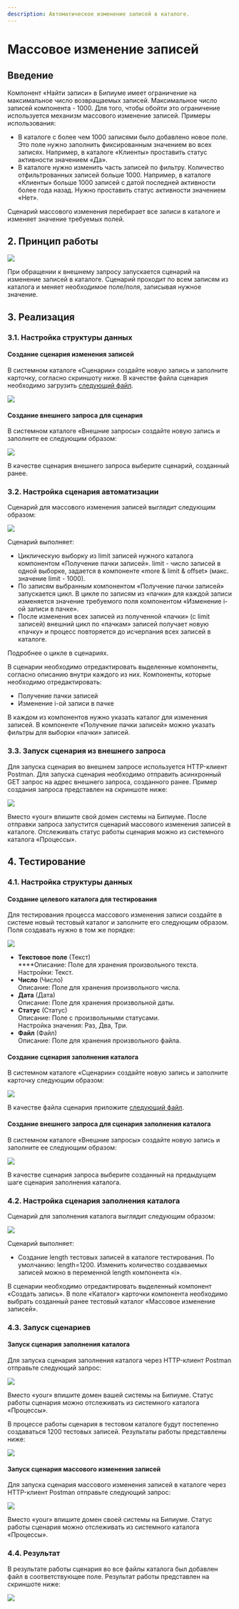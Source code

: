 ```yaml
---
description: Автоматическое изменение записей в каталоге.
---
```


# Массовое изменение записей

## **Введение**

Компонент «Найти записи» в Бипиуме имеет ограничение на максимальное число возвращаемых записей. Максимальное число записей компонента - 1000. Для того, чтобы обойти это ограничение используется механизм массового изменение записей. Примеры использования:&#x20;

* В каталоге с более чем 1000 записями было добавлено новое поле. Это поле нужно заполнить фиксированным значением во всех записях. Например, в каталоге «Клиенты» проставить статус активности значением «Да».
* В каталоге нужно изменить часть записей по фильтру. Количество отфильтрованных записей больше 1000. Например, в каталоге «Клиенты» больше 1000 записей с датой последней активности более года назад. Нужно проставить статус активности значением «Нет».

Сценарий массового изменения перебирает все записи в каталоге и изменяет значение требуемых полей.

## 2. Принцип работы

![](../../.gitbook/assets/0.jpg)

При обращении к внешнему запросу запускается сценарий на изменение записей в каталоге. Сценарий проходит по всем записям из каталога и меняет необходимое поле/поля, записывая нужное значение.

## **3. Реализация**

### **3.1. Настройка структуры данных**

#### Создание сценария изменения записей

В системном каталоге «Сценарии» создайте новую запись и заполните карточку, согласно скриншоту ниже. В качестве файла сценария необходимо загрузить [следующий файл](https://drive.google.com/file/d/1fEiPcSiiSp6igwBgxudOrn8MfORwsbO\_/view?usp=sharing).

![](<../../.gitbook/assets/1 (7).png>)

#### Создание внешнего запроса для сценария

В системном каталоге «Внешние запросы» создайте новую запись и заполните ее следующим образом:

![](<../../.gitbook/assets/2 (2).png>)

В качестве сценария внешнего запроса выберите сценарий, созданный ранее.

### **3.2. Настройка сценария автоматизации**

Сценарий для массового изменения записей выглядит следующим образом:

![](<../../.gitbook/assets/3 (8).png>)

Сценарий выполняет:

* Циклическую выборку из limit записей нужного каталога компонентом «Получение пачки записей». limit - число записей в одной выборке, задается в компоненте «more & limit & offset» (макс. значение limit - 1000).
* По записям выбранным компонентом «Получение пачки записей» запускается цикл. В цикле по записям из «пачки» для каждой записи изменяется значение требуемого поля компонентом «Изменение i-ой записи в пачке».
* После изменения всех записей из полученной «пачки» (с limit записей) внешний цикл по «пачкам» записей получает новую «пачку» и процесс повторяется до исчерпания всех записей в каталоге.

Подробнее о цикле в сценариях.

В сценарии необходимо отредактировать выделенные компоненты, согласно описанию внутри каждого из них. Компоненты, которые необходимо отредактировать:

* Получение пачки записей
* Изменение i-ой записи в пачке

В каждом из компонентов нужно указать каталог для изменения записей. В компоненте «Получение пачки записей» можно указать фильтры для выборки «пачки» записей.

### 3.3. Запуск сценария из внешнего запроса

Для запуска сценария во внешнем запросе используется HTTP-клиент Postman. Для запуска сценария необходимо отправить асинхронный GET запрос на адрес внешнего запроса, созданного ранее. Пример создания запроса представлен на скриншоте ниже:

![](<../../.gitbook/assets/4 (1).png>)

Вместо «your» впишите свой домен системы на Бипиуме. После отправки запроса запустится сценарий массового изменения записей в каталоге. Отслеживать статус работы сценария можно из системного каталога «Процессы».

## **4. Тестирование**

### **4.1. Настройка структуры данных**

#### **Создание целевого каталога для тестирования**

Для тестирования процесса массового изменения записи создайте в системе новый тестовый каталог и заполните его следующим образом. Поля создавать нужно в том же порядке:

![](<../../.gitbook/assets/5 (7).png>)

* **Текстовое поле** (Текст)\
  ****Описание: Поле для хранения произвольного текста.\
  Настройки: Текст.
* **Число** (Число)\
  Описание: Поле для хранения произвольного числа.
* **Дата** (Дата)\
  Описание: Поле для хранения произвольной даты.
* **Статус** (Статус)\
  Описание: Поле с произвольными статусами.\
  Настройка значения: Раз, Два, Три.
* **Файл** (Файл)\
  Описание: Поле для хранения произвольного файла.

#### Создание сценария заполнения каталога

В системном каталоге «Сценарии» создайте новую запись и заполните карточку следующим образом:

![](<../../.gitbook/assets/6 (4).png>)

В качестве файла сценария приложите [следующий файл](https://drive.google.com/file/d/1mK6jFu3Xid8dZc5U3w8BqrSajQZwDsPW/view?usp=sharing).

#### **Создание внешнего запроса для сценария заполнения каталога**

В системном каталоге «Внешние запросы» создайте новую запись и заполните ее следующим образом:

![](<../../.gitbook/assets/7 (3).png>)

В качестве сценария запроса выберите созданный на предыдущем шаге сценария заполнения каталога.

### **4.2. Настройка сценария заполнения каталога**

Сценарий для заполнения каталога выглядит следующим образом:

![](<../../.gitbook/assets/8 (3).png>)

Сценарий выполняет:

* Создание length тестовых записей в каталоге тестирования. По умолчанию: length=1200. Изменить количество создаваемых записей можно в переменной length компонента «‎i».&#x20;

В сценарии необходимо отредактировать выделенный компонент «Создать запись». В поле «Каталог» карточки компонента необходимо выбрать созданный ранее тестовый каталог «Массовое изменение записей».

### **4.3. Запуск сценариев**

#### **Запуск сценария заполнения каталога**

Для запуска сценария заполнения каталога через HTTP-клиент Postman отправьте следующий запрос:

![](<../../.gitbook/assets/9 (3).png>)

Вместо «your» впишите домен вашей системы на Бипиуме. Статус работы сценария можно отслеживать из системного каталога «Процессы».

В процессе работы сценария в тестовом каталоге будут постепенно создаваться 1200 тестовых записей. Результаты работы представлены ниже:

![](<../../.gitbook/assets/10 (5).png>)

#### **Запуск сценария массового изменения записей**

Для запуска сценария массового изменения записей в каталоге через HTTP-клиент Postman отправьте следующий запрос:

![](<../../.gitbook/assets/4 (1).png>)

Вместо «your» впишите домен своей системы на Бипиуме. Статус работы сценария можно отслеживать из системного каталога «Процессы».

### **4.4. Результат**

В результате работы сценария во все файлы каталога был добавлен файл в соответствующее поле. Результат работы представлен на скриншоте ниже:

![](<../../.gitbook/assets/11 (1).png>)
